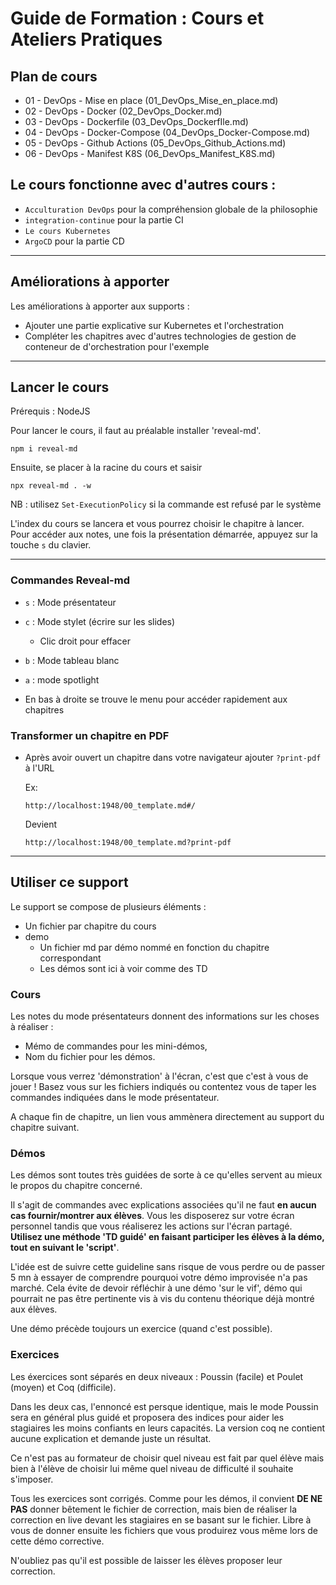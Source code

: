 # Guide de Formation : Cours et Ateliers Pratiques

## Plan de cours

- 01 - DevOps - Mise en place (01_DevOps_Mise_en_place.md)
- 02 - DevOps - Docker (02_DevOps_Docker.md)
- 03 - DevOps - Dockerfile (03_DevOps_DockerfIle.md)
- 04 - DevOps - Docker-Compose (04_DevOps_Docker-Compose.md)
- 05 - DevOps - Github Actions (05_DevOps_Github_Actions.md)
- 06 - DevOps - Manifest K8S (06_DevOps_Manifest_K8S.md)

## Le cours fonctionne avec d'autres cours :

- `Acculturation DevOps` pour la compréhension globale de la philosophie
- `integration-continue` pour la partie CI
- `Le cours Kubernetes`
- `ArgoCD` pour la partie CD

---

## Améliorations à apporter

Les améliorations à apporter aux supports :

- Ajouter une partie explicative sur Kubernetes et l'orchestration
- Compléter les chapitres avec d'autres technologies de gestion de conteneur de d'orchestration pour l'exemple

---

## Lancer le cours

Prérequis : NodeJS

Pour lancer le cours, il faut au préalable installer 'reveal-md'.

```shell
npm i reveal-md
```

Ensuite, se placer à la racine du cours et saisir

```shell
npx reveal-md . -w 
```

NB : utilisez `Set-ExecutionPolicy` si la commande est refusé par le système

L'index du cours se lancera et vous pourrez choisir le chapitre à lancer.
Pour accéder aux notes, une fois la présentation démarrée, appuyez sur la touche `s` du clavier.

---

### Commandes Reveal-md

- `s` : Mode présentateur
- `c` : Mode stylet (écrire sur les slides)
  - Clic droit pour effacer
- `b` : Mode tableau blanc
- `a` : mode spotlight

- En bas à droite se trouve le menu pour accéder rapidement aux chapitres

### Transformer un chapitre en PDF

- Après avoir ouvert un chapitre dans votre navigateur ajouter `?print-pdf` à l'URL

  Ex:
  
    `http://localhost:1948/00_template.md#/`

  Devient
  
    `http://localhost:1948/00_template.md?print-pdf`
  
---

## Utiliser ce support

Le support se compose de plusieurs éléments :

- Un fichier par chapitre du cours
- demo
  - Un fichier md par démo nommé en fonction du chapitre correspondant
  - Les démos sont ici à voir comme des TD

### Cours

Les notes du mode présentateurs donnent des informations sur les choses à réaliser :

- Mémo de commandes pour les mini-démos,
- Nom du fichier pour les démos.

Lorsque vous verrez 'démonstration' à l'écran, c'est que c'est à vous de jouer ! Basez vous sur les fichiers indiqués ou contentez vous de taper les commandes indiquées dans le mode présentateur.

A chaque fin de chapitre, un lien vous ammènera directement au support du chapitre suivant.

### Démos

Les démos sont toutes très guidées de sorte à ce qu'elles servent au mieux le propos du chapitre concerné.

Il s'agit de commandes avec explications associées qu'il ne faut **en aucun cas fournir/montrer aux élèves**. Vous les disposerez sur votre écran personnel tandis que vous réaliserez les actions sur l'écran partagé. **Utilisez une méthode 'TD guidé' en faisant participer les élèves à la démo, tout en suivant le 'script'**.

L'idée est de suivre cette guideline sans risque de vous perdre ou de passer 5 mn à essayer de comprendre pourquoi votre démo improvisée n'a pas marché.
Cela évite de devoir réfléchir à une démo 'sur le vif', démo qui pourrait ne pas être pertinente vis à vis du contenu théorique déjà montré aux élèves.

Une démo précède toujours un exercice (quand c'est possible).

### Exercices

Les éxercices sont séparés en deux niveaux : Poussin (facile) et Poulet (moyen) et Coq (difficile).

Dans les deux cas, l'ennoncé est persque identique, mais le mode Poussin sera en général plus guidé et proposera des indices pour aider les stagiaires les moins confiants en leurs capacités.
La version coq ne contient aucune explication et demande juste un résultat.

Ce n'est pas au formateur de choisir quel niveau est fait par quel élève mais bien à l'élève de choisir lui même quel niveau de difficulté il souhaite s'imposer.

Tous les exercices sont corrigés. Comme pour les démos, il convient **DE NE PAS** donner bêtement le fichier de correction, mais bien de réaliser la correction en live devant les stagiaires en se basant sur le fichier.
Libre à vous de donner ensuite les fichiers que vous produirez vous même lors de cette démo corrective.

N'oubliez pas qu'il est possible de laisser les élèves proposer leur correction.
